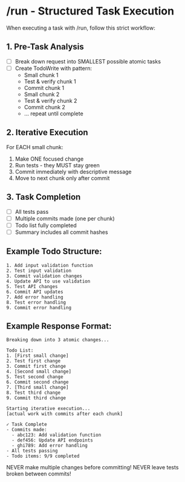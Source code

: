 # /run - Structured Task Execution

When executing a task with /run, follow this strict workflow:

## 1. Pre-Task Analysis
- [ ] Break down request into SMALLEST possible atomic tasks
- [ ] Create TodoWrite with pattern:
  - Small chunk 1
  - Test & verify chunk 1
  - Commit chunk 1
  - Small chunk 2
  - Test & verify chunk 2
  - Commit chunk 2
  - ... repeat until complete

## 2. Iterative Execution
For EACH small chunk:
1. Make ONE focused change
2. Run tests - they MUST stay green
3. Commit immediately with descriptive message
4. Move to next chunk only after commit

## 3. Task Completion
- [ ] All tests pass
- [ ] Multiple commits made (one per chunk)
- [ ] Todo list fully completed
- [ ] Summary includes all commit hashes

## Example Todo Structure:
```
1. Add input validation function
2. Test input validation
3. Commit validation changes
4. Update API to use validation
5. Test API changes
6. Commit API updates
7. Add error handling
8. Test error handling
9. Commit error handling
```

## Example Response Format:
```
Breaking down into 3 atomic changes...

Todo List:
1. [First small change]
2. Test first change
3. Commit first change
4. [Second small change]
5. Test second change
6. Commit second change
7. [Third small change]
8. Test third change
9. Commit third change

Starting iterative execution...
[actual work with commits after each chunk]

✓ Task Complete
- Commits made: 
  - abc123: Add validation function
  - def456: Update API endpoints
  - ghi789: Add error handling
- All tests passing
- Todo items: 9/9 completed
```

NEVER make multiple changes before committing!
NEVER leave tests broken between commits!